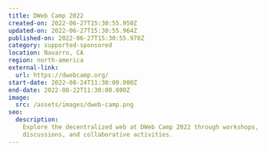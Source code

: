 ```yaml
---
title: DWeb Camp 2022
created-on: 2022-06-27T15:30:55.950Z
updated-on: 2022-06-27T15:30:55.964Z
published-on: 2022-06-27T15:30:55.978Z
category: supported-sponsored
location: Navarro, CA
region: north-america
external-link:
  url: https://dwebcamp.org/
start-date: 2022-08-24T11:30:00.000Z
end-date: 2022-08-22T11:30:00.000Z
image:
  src: /assets/images/dweb-camp.png
seo:
  description:
    Explore the decentralized web at DWeb Camp 2022 through workshops,
    discussions, and collaborative activities.
---
```

